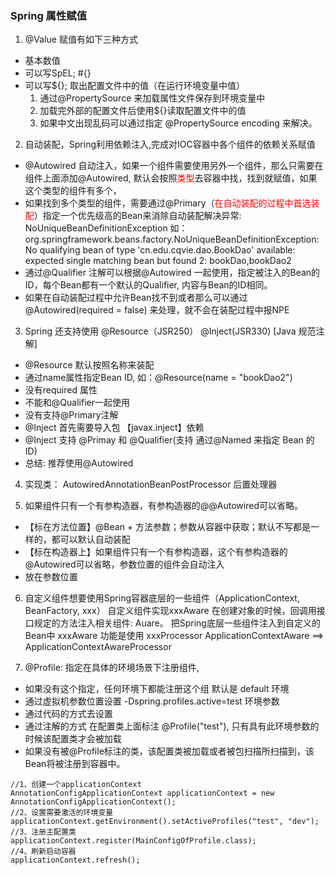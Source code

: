 ### Spring 属性赋值
1. @Value 赋值有如下三种方式
  * 基本数值
  * 可以写SpEL; #{}
  * 可以写${}; 取出配置文件中的值（在运行环境变量中值）
     1. 通过@PropertySource 来加载属性文件保存到环境变量中
     2. 加载完外部的配置文件后使用${}读取配置文件中的值
     3. 如果中文出现乱码可以通过指定 @PropertySource encoding 来解决。

2. 自动装配，Spring利用依赖注入,完成对IOC容器中各个组件的依赖关系赋值
  * @Autowired 自动注入，如果一个组件需要使用另外一个组件，那么只需要在组件上面添加@Autowired, 默认会按照<font color=red>类型</font>去容器中找，找到就赋值，如果这个类型的组件有多个，
  * 如果找到多个类型的组件，需要通过@Primary（<font color=red>在自动装配的过程中首选装配</font>）指定一个优先级高的Bean来消除自动装配解决异常: NoUniqueBeanDefinitionException
如：org.springframework.beans.factory.NoUniqueBeanDefinitionException: No qualifying bean of type 'cn.edu.cqvie.dao.BookDao' available: expected single matching bean but found 2: bookDao,bookDao2
  * 通过@Qualifier 注解可以根据@Autowired 一起使用，指定被注入的Bean的ID，每个Bean都有一个默认的Qualifier, 内容与Bean的ID相同。
  * 如果在自动装配过程中允许Bean找不到或者那么可以通过 @Autowired(required = false) 来处理，就不会在装配过程中报NPE

3. Spring 还支持使用 @Resource（JSR250） @Inject(JSR330) [Java 规范注解]
  * @Resource 默认按照名称来装配
  * 通过name属性指定Bean ID, 如：@Resource(name = "bookDao2")
  * 没有required 属性
  * 不能和@Qualifier一起使用
  * 没有支持@Primary注解
  * @Inject 首先需要导入包 【javax.inject】依赖
  * @Inject 支持 @Primay 和 @Qualifier(支持 通过@Named 来指定 Bean 的ID)
  * 总结: 推荐使用@Autowired

4. 实现类： AutowiredAnnotationBeanPostProcessor 后置处理器

5. 如果组件只有一个有参构造器，有参构造器的@@Autowired可以省略。
  * 【标在方法位置】@Bean + 方法参数；参数从容器中获取；默认不写都是一样的，都可以默认自动装配
  * 【标在构造器上】如果组件只有一个有参构造器，这个有参构造器的@Autowired可以省略，参数位置的组件会自动注入
  *  放在参数位置

6. 自定义组件想要使用Spring容器底层的一些组件（ApplicationContext, BeanFactory, xxx）
   自定义组件实现xxxAware 在创建对象的时候，回调用接口规定的方法注入相关组件: Auare。
   把Spring底层一些组件注入到自定义的Bean中
   xxxAware 功能是使用 xxxProcessor
     ApplicationContextAware ==> ApplicationContextAwareProcessor
   
7. @Profile: 指定在具体的环境场景下注册组件, 
  * 如果没有这个指定，任何环境下都能注册这个组 默认是 default 环境
  * 通过虚拟机参数位置设置 -Dspring.profiles.active=test 环境参数
  * 通过代码的方式去设置
  * 通过注解的方式 在配置类上面标注 @Profile("test"), 只有具有此环境参数的时候该配置类才会被加载
  * 如果没有被@Profile标注的类，该配置类被加载或者被包扫描所扫描到，该Bean将被注册到容器中。
    
```
//1、创建一个applicationContext
AnnotationConfigApplicationContext applicationContext = new AnnotationConfigApplicationContext();
//2、设置需要激活的环境变量
applicationContext.getEnvironment().setActiveProfiles("test", "dev");
//3、注册主配置类
applicationContext.register(MainConfigOfProfile.class);
//4、刷新启动容器
applicationContext.refresh();
```
  
		
		